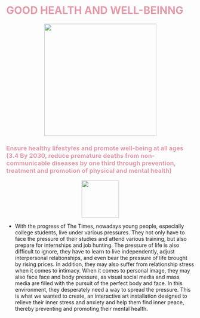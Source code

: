 <h1 style="color: #e19cab;">GOOD HEALTH AND WELL-BEINNG</h1>

<p align="center">
  <img width="300" height="300" src="https://github.com/NexMaker-Fab/2024ZWU-IS-8-BUNBUN/raw/932a6891df22e3474ab9cc122a7543bb82b7ea77/images/FINAL/IMG_7702.jpg">
</p>


<h3 style="color: #e19cab;">Ensure healthy lifestyles and promote well-being at all ages (3.4 By 2030, reduce premature deaths from non-communicable diseases by one third through prevention, treatment and promotion of physical and mental health)</h3>

<p align="center">
  <img width="100" height="100" src="https://github.com/NexMaker-Fab/2024ZWU-IS-8-BUNBUN/raw/23c2c728475903442485251c50f0581d9c135d9e/images/FINAL/%E4%B8%8B%E7%AE%AD%E5%A4%B4.png">
</p>

- With the progress of The Times, nowadays young people, especially college students, live under various pressures. They not only have to face the pressure of their studies and attend various training, but also prepare for internships and job hunting. The pressure of life is also difficult to ignore, they have to learn to live independently, adjust interpersonal relationships, and even bear the pressure of life brought by rising prices. In addition, they may also suffer from relationship stress when it comes to intimacy. When it comes to personal image, they may also face face and body pressure, as visual social media and mass media are filled with the pursuit of the perfect body and face. In this environment, they desperately need a way to spread the pressure. This is what we wanted to create, an interactive art installation designed to relieve their inner stress and anxiety and help them find inner peace, thereby preventing and promoting their mental health.




